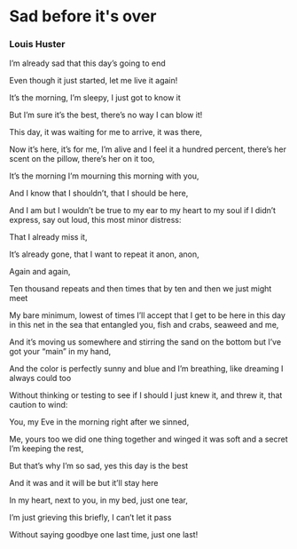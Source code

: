 # Sad before it's over
### Louis Huster

I’m already sad that this day’s going to end

Even though it just started, let me live it again\!

It’s the morning, I’m sleepy, I just got to know it

But I’m sure it’s the best, there’s no way I can blow it\!

This day, it was waiting for me to arrive, it was there, 

Now it’s here, it’s for me, I’m alive and I feel it a hundred percent, there’s her scent on the pillow, there’s her on it too, 

It’s the morning I’m mourning this morning with you,

And I know that I shouldn’t, that I should be here,

And I am but I wouldn’t be true to my ear to my heart to my soul if I didn’t express, say out loud, this most minor distress:

That I already miss it,

It’s already gone, that I want to repeat it anon, anon,

Again and again,

Ten thousand repeats and then times that by ten and then we just might meet

My bare minimum, lowest of times I’ll accept that I get to be here in this day in this net in the sea that entangled you, fish and crabs, seaweed and me,

And it’s moving us somewhere and stirring the sand on the bottom but I’ve got your “main” in my hand,

And the color is perfectly sunny and blue and I’m breathing, like dreaming I always could too

Without thinking or testing to see if I should I just knew it, and threw it, that caution to wind:

You, my Eve in the morning right after we sinned,

Me, yours too we did one thing together and winged it was soft and a secret I’m keeping the rest,

But that’s why I’m so sad, yes this day is the best

And it was and it will be but it’ll stay here

In my heart, next to you, in my bed, just one tear,

I’m just grieving this briefly, I can’t let it pass

Without saying goodbye one last time, just one last\!

